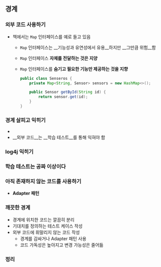 ## 경계

### 외부 코드 사용하기

- 책에서는 `Map` 인터페이스를 예로 들고 있음

  - `Map` 인터페이스는 __기능성과 유연성에서 유용__하지만 __그만큼 위험__함

  - `Map` 인터페이스 __자체를 전달하는 것은 지양__

  - `Map` 인터페이스를 __숨기고 필요한 기능만 제공하는 것을 지향__

    ```java
    public class Senseros {
    	private Map<String, Sensor> sensors = new HashMap<>();

    	public Sensor getById(String id) {
        	return sensor.get(id);
    	}
    }
    ```

### 경계 살피고 익히기

- ​
- __외부 코드__는 __학습 테스트__를 통해 익혀야 함

### log4j 익히기

### 학습 테스트는 공짜 이상이다

### 아직 존재하지 않는 코드를 사용하기

- __Adapter 패턴__

### 깨끗한 경계

- 경계에 위치한 코드는 깔끔히 분리
- 기대치를 정의하는 테스트 케이스 작성
- 외부 코드에 휘말리지 않는 코드 작성
  - 경계를 감싸거나 Adapter 패턴 사용
  - 코드 가독성은 높아지고 변경 가능성은 줄어듦

### 정리